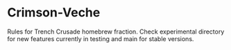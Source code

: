 # Crimson-Veche
Rules for Trench Crusade homebrew fraction.
Check experimental directory for new features currently in testing 
and main for stable versions.
